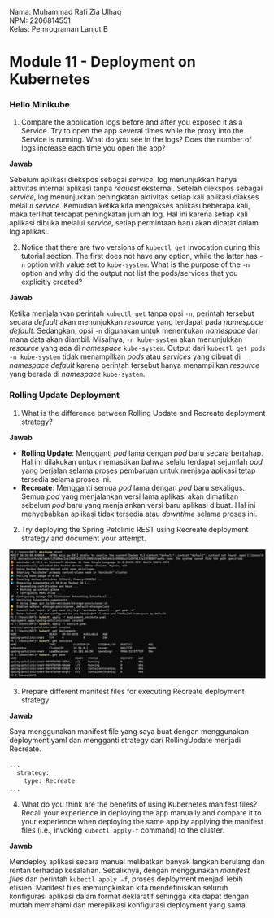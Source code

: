 Nama: Muhammad Rafi Zia Ulhaq<br>
NPM: 2206814551<br>
Kelas: Pemrograman Lanjut B<br>

# Module 11 - Deployment on Kubernetes

### Hello Minikube

1. Compare the application logs before and after you exposed it as a Service. Try to open the app several times while the proxy into the Service is running. What do you see in the logs? Does the number of logs increase each time you open the app?

**Jawab**<br>

Sebelum aplikasi diekspos sebagai *service*, log menunjukkan hanya aktivitas internal aplikasi tanpa *request* eksternal. Setelah diekspos sebagai *service*, log menunjukkan peningkatan aktivitas setiap kali aplikasi diakses melalui *service*. Kemudian ketika kita mengakses aplikasi beberapa kali, maka terlihat terdapat peningkatan jumlah log. Hal ini karena setiap kali aplikasi dibuka melalui *service*, setiap permintaan baru akan dicatat dalam log aplikasi.

2. Notice that there are two versions of `kubectl get` invocation during this tutorial section. The first does not have any option, while the latter has `-n` option with value set to `kube-system`. What is the purpose of the `-n` option and why did the output not list the pods/services that you explicitly created?

**Jawab**<br>

Ketika menjalankan perintah `kubectl get` tanpa opsi `-n`, perintah tersebut secara *default* akan menunjukkan *resource* yang terdapat pada *namespace default*. Sedangkan, opsi `-n` digunakan untuk menentukan *namespace* dari mana data akan diambil. Misalnya, `-n kube-system` akan menunjukkan *resource* yang ada di *namespace* `kube-system`. Output dari `kubectl get pods -n kube-system` tidak menampilkan *pods* atau *services* yang dibuat di *namespace default* karena perintah tersebut hanya menampilkan *resource* yang berada di *namespace* `kube-system`.

### Rolling Update Deployment

1. What is the difference between Rolling Update and Recreate deployment strategy?

**Jawab**<br>

* **Rolling Update**: Mengganti *pod* lama dengan *pod* baru secara bertahap. Hal ini dilakukan untuk memastikan bahwa selalu terdapat sejumlah *pod* yang berjalan selama proses pembaruan untuk menjaga aplikasi tetap tersedia selama proses ini.
* **Recreate**: Mengganti semua *pod* lama dengan *pod* baru sekaligus. Semua *pod* yang menjalankan versi lama aplikasi akan dimatikan sebelum *pod* baru yang menjalankan versi baru aplikasi dibuat. Hal ini menyebabkan aplikasi tidak tersedia atau *downtime* selama proses ini.

2. Try deploying the Spring Petclinic REST using Recreate deployment strategy and document your attempt.

![alt text](https://github.com/rafizia/adpro-module-11-kubernetes/blob/master/image/Recreate.png?raw=true)

3. Prepare different manifest files for executing Recreate deployment strategy

**Jawab**<br>

Saya menggunakan manifest file yang saya buat dengan menggunakan deployment.yaml dan mengganti strategy dari RollingUpdate menjadi Recreate.
```
...
  strategy:
    type: Recreate
...
```

4. What do you think are the benefits of using Kubernetes manifest files? Recall your experience in deploying the app manually and compare it to your experience when deploying the same app by applying the manifest files (i.e., invoking `kubectl apply-f` command) to the cluster.

**Jawab**<br>

Mendeploy aplikasi secara manual melibatkan banyak langkah berulang dan rentan terhadap kesalahan. Sebaliknya, dengan menggunakan *manifest files* dan perintah `kubectl apply -f`, proses deployment menjadi lebih efisien. Manifest files memungkinkan kita mendefinisikan seluruh konfigurasi aplikasi dalam format deklaratif sehingga kita dapat dengan mudah memahami dan mereplikasi konfigurasi deployment yang sama.